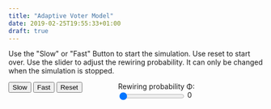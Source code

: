 ```yaml
---
title: "Adaptive Voter Model"
date: 2019-02-25T19:55:33+01:00
draft: true
---
```


<script src="https://ajax.aspnetcdn.com/ajax/jQuery/jquery-1.12.4.min.js"></script>
<script src="https://d3js.org/d3.v4.min.js"></script>

Use the "Slow" or "Fast" Button to start the simulation. Use reset to start over. Use
the slider to adjust the rewiring probability. It can only be changed when the
simulation is stopped.

<div id="wrapper" style="display: flex;">
<div class="btn-group left" style="flex: 0 0 43%;">
    <button id="slow" type="button" class="btn btn-primary">Slow</button>
    <button id="fast" type="button" class="btn btn-primary">Fast</button>
    <button type="button" id="stopreset" class="btn btn-primary">Reset</button>
</div>
<div class="right" style="flex: 1">
    Rewiring probability &Phi;:
    <input class="rewiringslider" autocomplete="off" type="range" id="rewiring" value="0" min="0" max="1" step="0.1" oninput="rewiringvalue.value = rewiring.value" style="vertical-align:middle;">
    <output id="rewiringvalue">0</output>
</div>
</div>

<div id="svg"><div>

<script src="/js/control.js"></script>
<script src="/js/network.js"></script>
